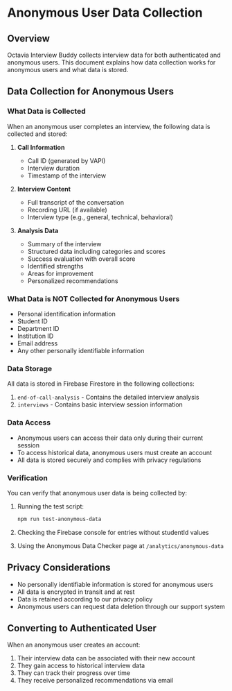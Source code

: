 # Anonymous User Data Collection

## Overview
Octavia Interview Buddy collects interview data for both authenticated and anonymous users. This document explains how data collection works for anonymous users and what data is stored.

## Data Collection for Anonymous Users

### What Data is Collected
When an anonymous user completes an interview, the following data is collected and stored:

1. **Call Information**
   - Call ID (generated by VAPI)
   - Interview duration
   - Timestamp of the interview

2. **Interview Content**
   - Full transcript of the conversation
   - Recording URL (if available)
   - Interview type (e.g., general, technical, behavioral)

3. **Analysis Data**
   - Summary of the interview
   - Structured data including categories and scores
   - Success evaluation with overall score
   - Identified strengths
   - Areas for improvement
   - Personalized recommendations

### What Data is NOT Collected for Anonymous Users
- Personal identification information
- Student ID
- Department ID
- Institution ID
- Email address
- Any other personally identifiable information

### Data Storage
All data is stored in Firebase Firestore in the following collections:

1. `end-of-call-analysis` - Contains the detailed interview analysis
2. `interviews` - Contains basic interview session information

### Data Access
- Anonymous users can access their data only during their current session
- To access historical data, anonymous users must create an account
- All data is stored securely and complies with privacy regulations

### Verification
You can verify that anonymous user data is being collected by:

1. Running the test script:
   ```bash
   npm run test-anonymous-data
   ```

2. Checking the Firebase console for entries without studentId values

3. Using the Anonymous Data Checker page at `/analytics/anonymous-data`

## Privacy Considerations
- No personally identifiable information is stored for anonymous users
- All data is encrypted in transit and at rest
- Data is retained according to our privacy policy
- Anonymous users can request data deletion through our support system

## Converting to Authenticated User
When an anonymous user creates an account:
1. Their interview data can be associated with their new account
2. They gain access to historical interview data
3. They can track their progress over time
4. They receive personalized recommendations via email